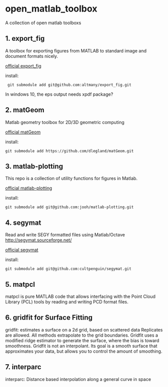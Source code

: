 # open_matlab_toolbox
A collection of open matlab toolboxs

## 1. export_fig

A toolbox for exporting figures from MATLAB to standard image and document formats nicely.

[official export_fig](https://github.com/altmany/export_fig)

install: 

` git submodule add git@github.com:altmany/export_fig.git`

In windows 10, the eps output needs xpdf package?

## 2. matGeom

Matlab geometry toolbox for 2D/3D geometric computing

[official matGeom](https://github.com/dlegland/matGeom)

install:

`git submodule add https://github.com/dlegland/matGeom.git` 

## 3. matlab-plotting

This repo is a collection of utility functions for figures in Matlab.

[official matlab-plotting](https://github.com/jooh/matlab-plotting)

install:

`git submodule add git@github.com:jooh/matlab-plotting.git` 

## 4. segymat

Read and write SEGY formatted files using Matlab/Octave http://segymat.sourceforge.net/ 

[official segymat](https://github.com/cultpenguin/segymat)

install:

`git submodule add git@github.com:cultpenguin/segymat.git`

## 5. matpcl

matpcl is pure MATLAB code that allows interfacing with the Point Cloud Library (PCL) tools by reading and writing PCD format files.

[official matpcl]: https://se.mathworks.com/matlabcentral/fileexchange/40382-matlab-to-point-cloud-library

[The author Peter Corke persional website, more robot and vision matlab toolbox]: http://www.petercorke.com/Home.html

## 6. gridfit for Surface Fitting 
gridfit: estimates a surface on a 2d grid, based on scattered data Replicates are allowed. All methods extrapolate to the grid boundaries. 
Gridfit uses a modified ridge estimator to generate the surface, where the bias is toward smoothness.
Gridfit is not an interpolant. Its goal is a smooth surface that approximates your data, but allows you to control the amount of smoothing.

[official gridfit]: http://se.mathworks.com/matlabcentral/fileexchange/8998-surface-fitting-using-gridfit  

## 7. interparc  
interparc: Distance based interpolation along a general curve in space

[official interparc]: https://se.mathworks.com/matlabcentral/fileexchange/34874-interparc  

